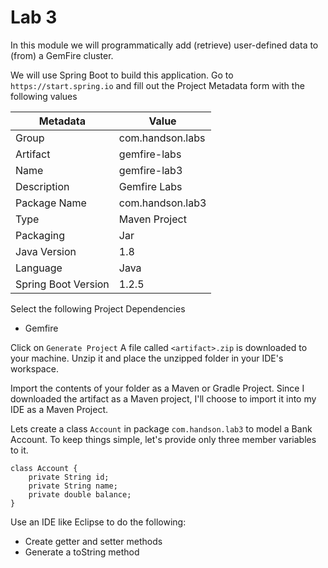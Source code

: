 # Lab 3

In this module we will programmatically add (retrieve) user-defined data to (from) a GemFire cluster.

We will use Spring Boot to build this application.
Go to ```https://start.spring.io``` and fill out the Project Metadata form with the following values

| Metadata            | Value |
|---------------------|-------|
| Group               | com.handson.labs |
| Artifact            | gemfire-labs     |
| Name                | gemfire-lab3     |
| Description         | Gemfire Labs  |
| Package Name        | com.handson.lab3 |
| Type                | Maven Project |
| Packaging           | Jar           |
| Java Version        | 1.8 |
| Language            | Java |
| Spring Boot Version | 1.2.5 |

Select the following Project Dependencies
* Gemfire

Click on `Generate Project`
A file called `<artifact>.zip` is downloaded to your machine. Unzip it and place the unzipped folder in your IDE's workspace.

Import the contents of your folder as a Maven or Gradle Project. Since I downloaded the artifact as a Maven project, I'll choose to import it into my IDE as a Maven Project.

Lets create a class ```Account``` in package ```com.handson.lab3``` to model a Bank Account. To keep things simple, let's provide only three member variables to it.
```
class Account {
	private String id;
	private String name;
	private double balance;
}
```
Use an IDE like Eclipse to do the following:
* Create getter and setter methods
* Generate a toString method





